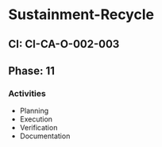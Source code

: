 # Sustainment-Recycle

## CI: CI-CA-O-002-003
## Phase: 11

### Activities
- Planning
- Execution
- Verification
- Documentation
